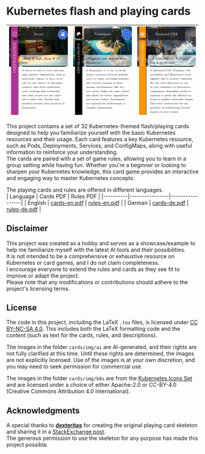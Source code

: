# Kubernetes flash and playing cards
| ![Secret Card](extracts/secret.png) | ![Namespace Card](extracts/ns.png) | ![CVE Card](extracts/cve.png) |
|-----------------------|-----------------------|-----------------------|
This project contains a set of 32 Kubernetes-themed flash/playing cards designed to help you familiarize yourself with the basic Kubernetes resources and their usage. Each card features a key Kubernetes resource, such as Pods, Deployments, Services, and ConfigMaps, along with useful information to reinforce your understanding.  
The cards are paired with a set of game rules, allowing you to learn in a group setting while having fun. Whether you're a beginner or looking to sharpen your Kubernetes knowledge, this card game provides an interactive and engaging way to master Kubernetes concepts.  

The playing cards and rules are offered in different languages.  
| Language | Cards PDF       | Rules PDF       |
|----------|----------------|-----------------|
| English  | [cards-en.pdf](cards-en.pdf) | [rules-en.pdf](rules-en.pdf) |
| German   | [cards-de.pdf](cards-de.pdf) | [rules-de.pdf](rules-de.pdf) |

## Disclaimer
This project was created as a hobby and serves as a showcase/example to help me familiarize myself with the latest AI tools and their possibilities.  
It is not intended to be a comprehensive or exhaustive resource on Kubernetes or card games, and I do not claim completeness.  
I encourage everyone to extend the rules and cards as they see fit to improve or adapt the project.  
Please note that any modifications or contributions should adhere to the project's licensing terms.

## License
The code in this project, including the LaTeX `.tex` files, is licensed under [CC BY-NC-SA 4.0](https://creativecommons.org/licenses/by-nc-sa/4.0/). This includes both the LaTeX formatting code and the content (such as text for the cards, rules, and descriptions).  

The images in the folder `cards/img/ai` are AI-generated, and their rights are not fully clarified at this time. Until these rights are determined, the images are not explicitly licensed. Use of the images is at your own discretion, and you may need to seek permission for commercial use.  

The images in the folder `cards/img/k8s` are from the [Kubernetes Icons Set](https://github.com/kubernetes/community/tree/master/icons) and are licensed under a choice of either Apache-2.0 or CC-BY-4.0 (Creative Commons Attribution 4.0 International).  

## Acknowledgments
A special thanks to **[dexteritas](https://tex.stackexchange.com/users/123129/dexteritas)** for creating the original playing card skeleton and sharing it in a [StackExchange post](https://tex.stackexchange.com/questions/47924/creating-playing-cards-using-tikz).  
The generous permission to use the skeleton for any purpose has made this project possible.  
